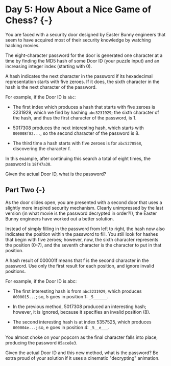 # Day 5: How About a Nice Game of Chess? {-}

You are faced with a security door designed by Easter Bunny engineers that seem
to have acquired most of their security knowledge by watching hacking movies.

The eight-character password for the door is generated one character at a time
by finding the MD5 hash of some Door ID (your puzzle input) and an increasing
integer index (starting with 0).

A hash indicates the next character in the password if its hexadecimal
representation starts with five zeroes. If it does, the sixth character in the
hash is the next character of the password.

For example, if the Door ID is `abc`:

+ The first index which produces a hash that starts with five zeroes is 3231929,
  which we find by hashing `abc3231929`; the sixth character of the hash, and
  thus the first character of the password, is 1.

+ 5017308 produces the next interesting hash, which starts with `000008f82...`,
  so the second character of the password is 8.

+ The third time a hash starts with five zeroes is for `abc5278568`, discovering
  the character f.

In this example, after continuing this search a total of eight times, the
password is `18f47a30`.

Given the actual Door ID, what is the password?

## Part Two {-}

As the door slides open, you are presented with a second door that uses a
slightly more inspired security mechanism. Clearly unimpressed by the last
version (in what movie is the password decrypted in order?!), the Easter Bunny
engineers have worked out a better solution.

Instead of simply filling in the password from left to right, the hash now also
indicates the position within the password to fill. You still look for hashes
that begin with five zeroes; however, now, the sixth character represents the
position (0-7), and the seventh character is the character to put in that
position.

A hash result of 000001f means that f is the second character in the
password. Use only the first result for each position, and ignore invalid
positions.

For example, if the Door ID is abc:

+ The first interesting hash is from `abc3231929`, which produces `0000015...`;
  so, 5 goes in position 1: `_5______`.

+ In the previous method, 5017308 produced an interesting hash; however, it is
  ignored, because it specifies an invalid position (8).

+ The second interesting hash is at index 5357525, which produces `000004e...`;
  so, e goes in position 4: `_5__e___`.

You almost choke on your popcorn as the final character falls into place,
producing the password `05ace8e3`.

Given the actual Door ID and this new method, what is the password? Be extra
proud of your solution if it uses a cinematic "decrypting" animation.


